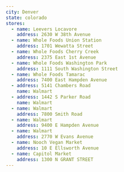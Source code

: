 ```yaml
---
city: Denver
state: colorado
stores:
  - name: Leevers Locavore
    address: 2630 W 38th Avenue
  - name: Whole Foods Union Station
    address: 1701 Wewatta Street
  - name: Whole Foods Cherry Creek
    address: 2375 East 1st Avenue
  - name: Whole Foods Washington Park
    address: 1111 South Washington Street
  - name: Whole Foods Tamarac
    address: 7400 East Hampden Avenue
  - address: 5141 Chambers Road
    name: Walmart
  - address: 1442 S Parker Road
    name: Walmart
  - name: Walmart
    address: 7800 Smith Road
  - name: Walmart
    address: 9400 E Hampden Avenue
  - name: Walmart
    address: 2770 W Evans Avenue
  - name: Nooch Vegan Market
    address: 10 E Ellsworth Avenue
  - name: Capitol Market
    address: 1300 N GRANT STREET
---
```

